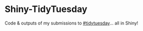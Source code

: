# Shiny-TidyTuesday

Code & outputs of my submissions to [#tidytuesday](https://github.com/rfordatascience/tidytuesday)... all in Shiny!
